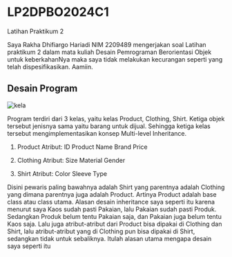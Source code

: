 # LP2DPBO2024C1
Latihan Praktikum 2

Saya Rakha Dhifiargo Hariadi
 NIM 2209489 mengerjakan soal 
 Latihan praktikum 2 dalam mata
 kuliah Desain Pemrograman Berorientasi Objek
 untuk keberkahanNya maka saya tidak
 melakukan kecurangan seperti 
 yang telah dispesifikasikan. Aamiin. 

 ## Desain Program
 ![kela](https://github.com/rakhargo/LP2DPBO2024C1/assets/117525800/7e588717-d0c1-4acb-a56b-1c0fbc8428ec)

Program terdiri dari 3 kelas, yaitu kelas Product, Clothing, Shirt. Ketiga objek tersebut jenisnya sama yaitu barang untuk dijual. Sehingga ketiga kelas tersebut mengimplementasikan konsep Multi-level Inheritance.

1. Product
Atribut:
ID Product
Name
Brand
Price

2. Clothing
Atribut:
Size
Material
Gender

3. Shirt
Atribut:
Color
Sleeve Type

Disini pewaris paling bawahnya adalah Shirt yang parentnya adalah Clothing yang dimana parentnya juga adalah Product. Artinya Product adalah base class atau class utama. Alasan desain inheritance saya seperti itu karena menurut saya Kaos sudah pasti Pakaian, lalu Pakaian sudah pasti Produk. Sedangkan Produk belum tentu Pakaian saja, dan Pakaian juga belum tentu Kaos saja. Lalu juga atribut-atribut dari Product bisa dipakai di Clothing dan Shirt, lalu atribut-atribut yang di Clothing pun bisa dipakai di Shirt, sedangkan tidak untuk sebaliknya. Itulah alasan utama mengapa desain saya seperti itu
